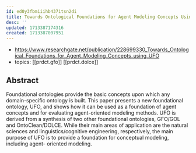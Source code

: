 ```yaml
---
id: ed0y3fbmiiihb437itsn2di
title: Towards Ontological Foundations for Agent Modeling Concepts Using Ufo
desc: ''
updated: 1713387174316
created: 1713387007951
---
```


- https://www.researchgate.net/publication/228699330_Towards_Ontological_Foundations_for_Agent_Modeling_Concepts_using_UFO
- topics: [[prdct.gfo]] [[prdct.dolce]]

## Abstract

Foundational ontologies provide the basic concepts upon which any domain-specific ontology is built. This paper presents a new foundational ontology, UFO, and shows how it can be used as a foundation of agent concepts and for evaluating agent-oriented modeling methods. UFO is derived from a synthesis of two other foundational ontologies, GFO/GOL and OntoClean/DOLCE. While their main areas of application are the natural sciences and linguistics/cognitive engineering, respectively, the main purpose of UFO is to provide a foundation for conceptual modeling, including agent- oriented modeling.
